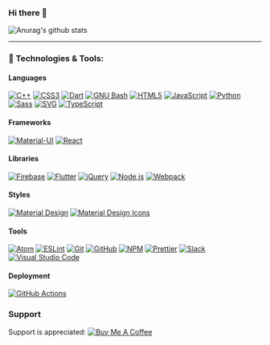 ### Hi there 👋

![Anurag's github stats](https://github-readme-stats.vercel.app/api?username=jwr12135&show_icons=true&theme=gruvbox)

------------

<!-- ###  🔭 I'm currently working on -->

### 🔧 Technologies & Tools:

#### Languages
[![C++](https://img.shields.io/badge/-C++-00599C?style=flat-square&logo=C%2B%2B&logoColor=white)](http://www.cplusplus.com) [![CSS3](https://img.shields.io/badge/-CSS3-1572B6?style=flat-square&logo=CSS3&logoColor=white)](https://www.w3schools.com/css/) [![Dart](https://img.shields.io/badge/-Dart-0175C2?style=flat-square&logo=Dart&logoColor=white)](https://dart.dev) [![GNU Bash](https://img.shields.io/badge/-GNU%20Bash-4EAA25?style=flat-square&logo=GNU%20Bash&logoColor=white)](https://www.gnu.org/software/bash/) [![HTML5](https://img.shields.io/badge/-HTML5-E34F26?style=flat-square&logo=HTML5&logoColor=white)](https://www.w3schools.com/html/) [![JavaScript](https://img.shields.io/badge/-JavaScript-F7DF1E?style=flat-square&logo=JavaScript&logoColor=black)](https://www.w3schools.com/js/) [![Python](https://img.shields.io/badge/-Python-3776AB?style=flat-square&logo=Python&logoColor=white)](https://www.python.org) [![Sass](https://img.shields.io/badge/-Sass-CC6699?style=flat-square&logo=Sass&logoColor=white)](https://sass-lang.com) [![SVG](https://img.shields.io/badge/-SVG-FFB13B?style=flat-square&logo=SVG&logoColor=black)](https://www.w3schools.com/graphics/svg_intro.asp) [![TypeScript](https://img.shields.io/badge/-TypeScript-007ACC?style=flat-square&logo=TypeScript&logoColor=white)](https://www.typescriptlang.org)

#### Frameworks
[![Material-UI](https://img.shields.io/badge/-Material--UI-0081CB?style=flat-square&logo=Material-UI&logoColor=white)](https://material-ui.com) [![React](https://img.shields.io/badge/-React-61DAFB?style=flat-square&logo=React&logoColor=black)](https://reactjs.org)

#### Libraries
[![Firebase](https://img.shields.io/badge/-Firebase-FFCA28?style=flat-square&logo=Firebase&logoColor=black)](https://firebase.google.com) [![Flutter](https://img.shields.io/badge/-Flutter-02569B?style=flat-square&logo=Flutter&logoColor=white)](https://flutter.dev) [![jQuery](https://img.shields.io/badge/-jQuery-0769AD?style=flat-square&logo=jQuery&logoColor=white)](https://jquery.com) [![Node.js](https://img.shields.io/badge/-Node.js-339933?style=flat-square&logo=Node.js&logoColor=white)](https://nodejs.org) [![Webpack](https://img.shields.io/badge/-Webpack-8DD6F9?style=flat-square&logo=Webpack&logoColor=black)](https://webpack.js.org)

#### Styles
[![Material Design](https://img.shields.io/badge/-Material%20Design-757575?style=flat-square&logo=Material%20Design&logoColor=white)](https://material.io) [![Material Design Icons](https://img.shields.io/badge/-Material%20Design%20Icons-2196F3?style=flat-square&logo=Material%20Design%20Icons&logoColor=white)](https://material.io/resources/icons/)

#### Tools
[![Atom](https://img.shields.io/badge/-Atom-66595C?style=flat-square&logo=Atom&logoColor=white)](https://atom.io) [![ESLint](https://img.shields.io/badge/-ESLint-4B32C3?style=flat-square&logo=ESLint&logoColor=white)](https://eslint.org) [![Git](https://img.shields.io/badge/-Git-F05032?style=flat-square&logo=Git&logoColor=white)](https://git-scm.com) [![GitHub](https://img.shields.io/badge/-GitHub-181717?style=flat-square&logo=GitHub&logoColor=white)](https://github.com) [![NPM](https://img.shields.io/badge/-NPM-CB3837?style=flat-square&logo=NPM&logoColor=white)](https://www.npmjs.com) [![Prettier](https://img.shields.io/badge/-Prettier-F7B93E?style=flat-square&logo=Prettier&logoColor=black)](https://prettier.io) [![Slack](https://img.shields.io/badge/-Slack-4A154B?style=flat-square&logo=Slack&logoColor=white)](https://slack.com) [![Visual Studio Code](https://img.shields.io/badge/-Visual%20Studio%20Code-007ACC?style=flat-square&logo=Visual%20Studio%20Code&logoColor=white)](https://code.visualstudio.com)

#### Deployment
[![GitHub Actions](https://img.shields.io/badge/-GitHub%20Actions-2088FF?style=flat-square&logo=GitHub%20Actions&logoColor=white)](https://github.com/features/actions)

### Support

Support is appreciated: [![Buy Me A Coffee](https://img.shields.io/badge/-Buy%20Me%20A%20Coffee-FF813F?style=flat-square&logo=Buy%20Me%20A%20Coffee&logoColor=white)](https://www.buymeacoffee.com/jwr12135) 
